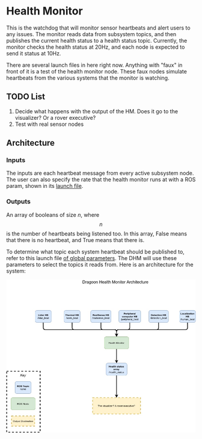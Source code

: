 # Health Monitor


This is the watchdog that will monitor sensor heartbeats and alert users to any issues. The monitor reads data from subsystem topics, and then publishes the current health status to a health status topic. Currently, the monitor checks the health status at 20Hz, and each node is expected to send it status at 10Hz. 

There are several launch files in here right now. Anything with "faux" in front of it is a test of the health monitor node. These faux nodes simulate heartbeats from the various systems that the monitor is watching. 

## TODO List

1. Decide what happens with the output of the HM. Does it go to the visualizer? Or a rover executive?
2. Test with real sensor nodes 

## Architecture

### Inputs
The inputs are each heartbeat message from every active subsystem node. The user can also specify the rate that the health monitor runs at with a ROS param, shown in its [launch file](launch/health_monitor.launch).

### Outputs
An array of booleans of size $`n`$, where $$n$$ is the number of heartbeats being listened too. In this array, False means that there is no heartbeat, and True means that there is. 

To determine what topic each system heartbeat should be published to, refer to this launch file [of global parameters](launch/health_global_params.launch). The DHM will use these parameters to select the topics it reads from. 
Here is an architecture for the system:

![DHM Architecture Diagram](doc/DHMA.jpg "Architecture Diagram")
